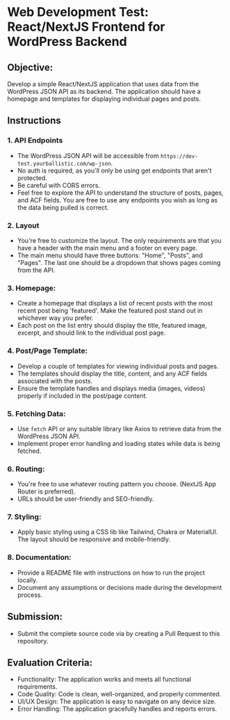 # Web Development Test: React/NextJS Frontend for WordPress Backend

## Objective:
Develop a simple React/NextJS application that uses data from the WordPress JSON API as its backend. 
The application should have a homepage and templates for displaying individual pages and posts.

## Instructions

### 1. API Endpoints
   - The WordPress JSON API will be accessible from `https://dev-test.yourballistic.com/wp-json`.
   - No auth is required, as you'll only be using get endpoints that aren't protected.
   - Be careful with CORS errors.
   - Feel free to explore the API to understand the structure of posts, pages, and ACF fields. You are free to use any endpoints you wish as long as the data being pulled is correct.

### 2. Layout
  - You're free to customize the layout. The only requirements are that you have a header with the main menu and a footer on every page.
  - The main menu should have three buttons: "Home", "Posts", and "Pages". The last one should be a dropdown that shows pages coming from the API.

### 3. Homepage:
   - Create a homepage that displays a list of recent posts with the most recent post being 'featured'. Make the featured post stand out in whichever way you prefer. 
   - Each post on the list entry should display the title, featured image, excerpt, and should link to the individual post page.

### 4. Post/Page Template:
   - Develop a couple of templates for viewing individual posts and pages.
   - The templates should display the title, content, and any ACF fields associated with the posts.
   - Ensure the template handles and displays media (images, videos) properly if included in the post/page content.

### 5. Fetching Data:
   - Use `fetch` API or any suitable library like Axios to retrieve data from the WordPress JSON API.
   - Implement proper error handling and loading states while data is being fetched.

### 6. Routing:
   - You're free to use whatever routing pattern you choose. (NextJS App Router is preferred).
   - URLs should be user-friendly and SEO-friendly.

### 7. Styling:
   - Apply basic styling using a CSS lib like Tailwind, Chakra or MaterialUI. The layout should be responsive and mobile-friendly.

### 8. Documentation:
   - Provide a README file with instructions on how to run the project locally.
   - Document any assumptions or decisions made during the development process.

## Submission:
- Submit the complete source code via by creating a Pull Request to this repository.

## Evaluation Criteria:
- Functionality: The application works and meets all functional requirements.
- Code Quality: Code is clean, well-organized, and properly commented.
- UI/UX Design: The application is easy to navigate on any device size.
- Error Handling: The application gracefully handles and reports errors.
